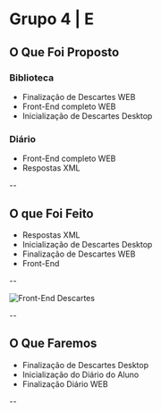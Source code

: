 # Grupo 4 | E

## O Que Foi Proposto

### Biblioteca

* Finalização de Descartes WEB
* Front-End completo WEB
* Inicialização de Descartes Desktop

### Diário

* Front-End completo WEB
* Respostas XML

--

## O que Foi Feito

* Respostas XML
* Inicialização de Descartes Desktop
* Finalização de Descartes WEB
* Front-End

--

![Front-End Descartes](img/front-end-descartes)

--

## O Que Faremos

* Finalização de Descartes Desktop
* Inicialização do Diário do Aluno
* Finalização Diário WEB

--